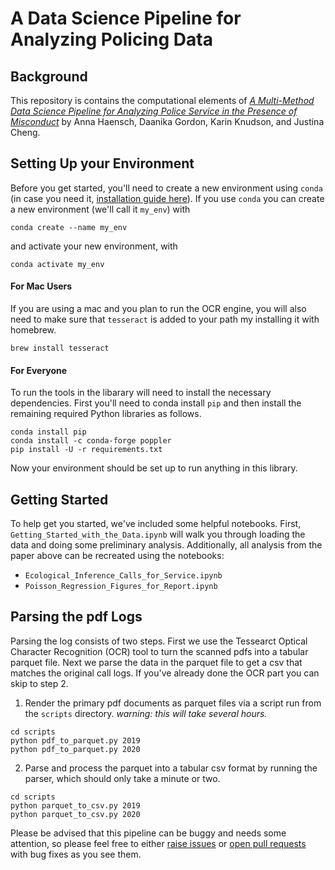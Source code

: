 # A Data Science Pipeline for Analyzing Policing Data
    
## Background

This repository is contains the computational elements of [_A Multi-Method Data Science Pipeline for
Analyzing Police Service in the Presence of Misconduct_]() by Anna Haensch, Daanika Gordon, Karin Knudson, and Justina Cheng.


## Setting Up your Environment
Before you get started, you'll need to create a new environment using `conda` (in case you need it, [installation guide here](https://docs.conda.io/projects/conda/en/latest/user-guide/install/index.html)). If you use `conda` you can 
create a new environment (we'll call it `my_env`) with

```
conda create --name my_env
```

and activate your new environment, with

```
conda activate my_env
```

#### For Mac Users
If you are using a mac and you plan to run the OCR engine, you will also need to make sure that `tesseract` is added to your path my installing it with homebrew.
```
brew install tesseract
```
#### For Everyone

To run the tools in the libarary will need to install the necessary dependencies. First you'll need to conda install 
`pip` and then install the remaining required Python libraries as follows.

```
conda install pip
conda install -c conda-forge poppler
pip install -U -r requirements.txt
```

Now your environment should be set up to run anything in this library. 

## Getting Started

To help get you started, we've included some helpful notebooks.  First, `Getting_Started_with_the_Data.ipynb` will walk you through loading the data and doing some preliminary analysis.  Additionally, all analysis from the paper above can be recreated using the notebooks: 

* `Ecological_Inference_Calls_for_Service.ipynb`
* `Poisson_Regression_Figures_for_Report.ipynb`

## Parsing the pdf Logs
Parsing the log consists of two steps.  First we use the Tessearct Optical Character Recognition (OCR) tool to turn the scanned pdfs into a tabular parquet file. Next we parse the data in the parquet file to get a csv that matches the original call logs.  If you've already done the OCR part you can skip to step 2.

1. Render the primary pdf documents as parquet files via a script run from the `scripts` directory. *warning: this will take several hours.*
```
cd scripts
python pdf_to_parquet.py 2019
python pdf_to_parquet.py 2020
```

2. Parse and process the parquet into a tabular csv format by running the parser, which should only take a minute or two.

```
cd scripts
python parquet_to_csv.py 2019
python parquet_to_csv.py 2020
```

Please be advised that this pipeline can be buggy and needs some attention, so please feel free to either [raise issues](https://docs.github.com/en/issues/tracking-your-work-with-issues/creating-an-issue) or [open pull requests](https://docs.github.com/en/pull-requests/collaborating-with-pull-requests/proposing-changes-to-your-work-with-pull-requests/creating-a-pull-request) with bug fixes as you see them. 


